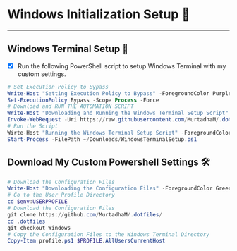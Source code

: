 # Windows Initialization Setup 🚀
---

##  Windows Terminal Setup 🎨 

- [x] Run the following PowerShell script to setup Windows Terminal with my custom settings.

```powershell
# Set Execution Policy to Bypass
Write-Host "Setting Execution Policy to Bypass" -ForegroundColor Purple
Set-ExecutionPolicy Bypass -Scope Process -Force
# Download and RUN THE AUTOMATION SCRIPT
Write-Host "Downloading and Running the Windows Terminal Setup Script" -ForegroundColor Green
Invoke-WebRequest -Uri https://raw.githubusercontent.com/MurtadhaM/.dotfiles/Windows/WindowsTerminalSetup.ps1 -OutFile ~/Downloads/WindowsTerminalSetup.ps1
# Run the Script
Wirte-Host "Running the Windows Terminal Setup Script" -ForegroundColor Blue
Start-Process -FilePath ~/Downloads/WindowsTerminalSetup.ps1
```
 
## Download My Custom Powershell Settings 🛠️
 
```powershell
# Download the Configuration Files
Write-Host "Downloading the Configuration Files" -ForegroundColor Green
# Go to the User Profile Directory
cd $env:USERPROFILE
# Download the Configuration Files
git clone https://github.com/MurtadhaM/.dotfiles/
cd .dotfiles
git checkout Windows
# Copy the Configuration Files to the Windows Terminal Directory
Copy-Item profile.ps1 $PROFILE.AllUsersCurrentHost

```
